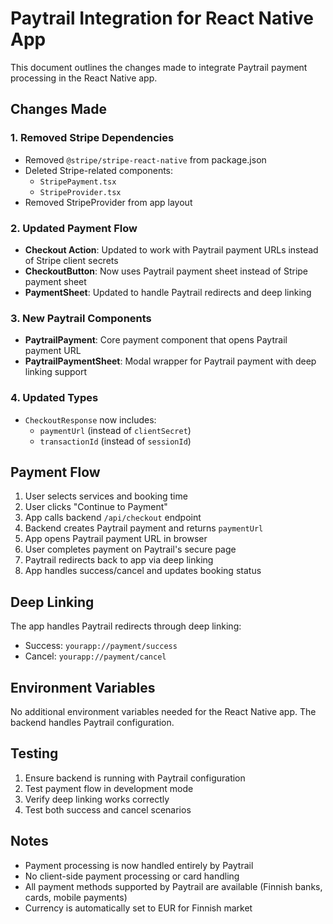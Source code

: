 # Paytrail Integration for React Native App

This document outlines the changes made to integrate Paytrail payment processing in the React Native app.

## Changes Made

### 1. Removed Stripe Dependencies
- Removed `@stripe/stripe-react-native` from package.json
- Deleted Stripe-related components:
  - `StripePayment.tsx`
  - `StripeProvider.tsx`
- Removed StripeProvider from app layout

### 2. Updated Payment Flow
- **Checkout Action**: Updated to work with Paytrail payment URLs instead of Stripe client secrets
- **CheckoutButton**: Now uses Paytrail payment sheet instead of Stripe payment sheet
- **PaymentSheet**: Updated to handle Paytrail redirects and deep linking

### 3. New Paytrail Components
- **PaytrailPayment**: Core payment component that opens Paytrail payment URL
- **PaytrailPaymentSheet**: Modal wrapper for Paytrail payment with deep linking support

### 4. Updated Types
- `CheckoutResponse` now includes:
  - `paymentUrl` (instead of `clientSecret`)
  - `transactionId` (instead of `sessionId`)

## Payment Flow

1. User selects services and booking time
2. User clicks "Continue to Payment"
3. App calls backend `/api/checkout` endpoint
4. Backend creates Paytrail payment and returns `paymentUrl`
5. App opens Paytrail payment URL in browser
6. User completes payment on Paytrail's secure page
7. Paytrail redirects back to app via deep linking
8. App handles success/cancel and updates booking status

## Deep Linking

The app handles Paytrail redirects through deep linking:
- Success: `yourapp://payment/success`
- Cancel: `yourapp://payment/cancel`

## Environment Variables

No additional environment variables needed for the React Native app. The backend handles Paytrail configuration.

## Testing

1. Ensure backend is running with Paytrail configuration
2. Test payment flow in development mode
3. Verify deep linking works correctly
4. Test both success and cancel scenarios

## Notes

- Payment processing is now handled entirely by Paytrail
- No client-side payment processing or card handling
- All payment methods supported by Paytrail are available (Finnish banks, cards, mobile payments)
- Currency is automatically set to EUR for Finnish market
